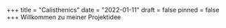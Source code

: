 +++
title = "Calisthenics"
date = "2022-01-11"
draft = false
pinned = false
+++
Willkommen zu meiner Projektidee